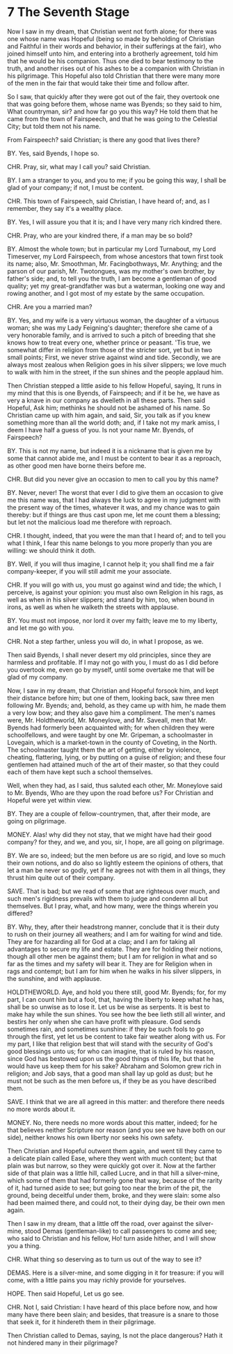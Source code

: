 # 7 The Seventh Stage

Now I saw in my dream, that Christian went not forth alone; for there was one whose name was Hopeful (being so made by beholding of Christian and Faithful in their words and behavior, in their sufferings at the fair), who joined himself unto him, and entering into a brotherly agreement, told him that he would be his companion. Thus one died to bear testimony to the truth, and another rises out of his ashes to be a companion with Christian in his pilgrimage. This Hopeful also told Christian that there were many more of the men in the fair that would take their time and follow after.

So I saw, that quickly after they were got out of the fair, they overtook one that was going before them, whose name was Byends; so they said to him, What countryman, sir? and how far go you this way? He told them that he came from the town of Fairspeech, and that he was going to the Celestial City; but told them not his name.

From Fairspeech? said Christian; is there any good that lives there?

BY. Yes, said Byends, I hope so.

CHR. Pray, sir, what may I call you? said Christian.

BY. I am a stranger to you, and you to me; if you be going this way, I shall be glad of your company; if not, I must be content.

CHR. This town of Fairspeech, said Christian, I have heard of; and, as I remember, they say it's a wealthy place.

BY. Yes, I will assure you that it is; and I have very many rich kindred there.

CHR. Pray, who are your kindred there, if a man may be so bold?

BY. Almost the whole town; but in particular my Lord Turnabout, my Lord Timeserver, my Lord Fairspeech, from whose ancestors that town first took its name; also, Mr. Smoothman, Mr. Facingbothways, Mr. Anything; and the parson of our parish, Mr. Twotongues, was my mother's own brother, by father's side; and, to tell you the truth, I am become a gentleman of good quality; yet my great-grandfather was but a waterman, looking one way and rowing another, and I got most of my estate by the same occupation.

CHR. Are you a married man?

BY. Yes, and my wife is a very virtuous woman, the daughter of a virtuous woman; she was my Lady Feigning's daughter; therefore she came of a very honorable family, and is arrived to such a pitch of breeding that she knows how to treat every one, whether prince or peasant. 'Tis true, we somewhat differ in religion from those of the stricter sort, yet but in two small points; First, we never strive against wind and tide. Secondly, we are always most zealous when Religion goes in his silver slippers; we love much to walk with him in the street, if the sun shines and the people applaud him.

Then Christian stepped a little aside to his fellow Hopeful, saying, It runs in my mind that this is one Byends, of Fairspeech; and if it be he, we have as very a knave in our company as dwelleth in all these parts. Then said Hopeful, Ask him; methinks he should not be ashamed of his name. So Christian came up with him again, and said, Sir, you talk as if you knew something more than all the world doth; and, if I take not my mark amiss, I deem I have half a guess of you. Is not your name Mr. Byends, of Fairspeech?

BY. This is not my name, but indeed it is a nickname that is given me by some that cannot abide me, and I must be content to bear it as a reproach, as other good men have borne theirs before me.

CHR. But did you never give an occasion to men to call you by this name?

BY. Never, never! The worst that ever I did to give them an occasion to give me this name was, that I had always the luck to agree in my judgment with the present way of the times, whatever it was, and my chance was to gain thereby: but if things are thus cast upon me, let me count them a blessing; but let not the malicious load me therefore with reproach.

CHR. I thought, indeed, that you were the man that I heard of; and to tell you what I think, I fear this name belongs to you more properly than you are willing: we should think it doth.

BY. Well, if you will thus imagine, I cannot help it; you shall find me a fair company-keeper, if you will still admit me your associate.

CHR. If you will go with us, you must go against wind and tide; the which, I perceive, is against your opinion: you must also own Religion in his rags, as well as when in his silver slippers; and stand by him, too, when bound in irons, as well as when he walketh the streets with applause.

BY. You must not impose, nor lord it over my faith; leave me to my liberty, and let me go with you.

CHR. Not a step farther, unless you will do, in what I propose, as we.

Then said Byends, I shall never desert my old principles, since they are harmless and profitable. If I may not go with you, I must do as I did before you overtook me, even go by myself, until some overtake me that will be glad of my company.

Now, I saw in my dream, that Christian and Hopeful forsook him, and kept their distance before him; but one of them, looking back, saw three men following Mr. Byends; and, behold, as they came up with him, he made them a very low bow; and they also gave him a compliment. The men's names were, Mr. Holdtheworld, Mr. Moneylove, and Mr. Saveall, men that Mr. Byends had formerly been acquainted with; for when children they were schoolfellows, and were taught by one Mr. Gripeman, a schoolmaster in Lovegain, which is a market-town in the county of Coveting, in 
the North. The schoolmaster taught them the art of getting, either by violence, cheating, flattering, lying, or by putting on a guise of religion; and these four gentlemen had attained much of the art of their master, so that they could each of them have kept such a school themselves.

Well, when they had, as I said, thus saluted each other, Mr. Moneylove said to Mr. Byends, Who are they upon the road before us? For Christian and Hopeful were yet within view.

BY. They are a couple of fellow-countrymen, that, after their mode, are going on pilgrimage.

MONEY. Alas! why did they not stay, that we might have had their good company? for they, and we, and you, sir, I hope, are all going on pilgrimage.

BY. We are so, indeed; but the men before us are so rigid, and love so much their own notions, and do also so lightly esteem the opinions of others, that let a man be never so godly, yet if he agrees not with them in all things, they thrust him quite out of their company.

SAVE. That is bad; but we read of some that are righteous over much, and such men's rigidness prevails with them to judge and condemn all but themselves. But I pray, what, and how many, were the things wherein you differed?

BY. Why, they, after their headstrong manner, conclude that it is their duty to rush on their journey all weathers; and I am for waiting for wind and tide. They are for hazarding all for God at a clap; and I am for taking all advantages to secure my life and estate. They are for holding their notions, though all other men be against them; but I am for religion in what and so far as the times and my safety will bear it. They are for Religion when in rags and contempt; but I am for him when he walks in his silver slippers, in the sunshine, and with applause.

HOLDTHEWORLD. Aye, and hold you there still, good Mr. Byends; for, for my part, I can count him but a fool, that, having the liberty to keep what he has, shall be so unwise as to lose it. Let us be wise as serpents. It is best to make hay while the sun shines. You see how the bee lieth still all winter, and bestirs her only when she can have profit with pleasure. God sends sometimes rain, and sometimes sunshine: if they be such fools to go through the first, yet let us be content to take fair weather along with us. For my part, I like that religion best that will stand with the security of God's good blessings unto us; for who can imagine, that is ruled by his reason, since God has bestowed upon us the good things of this life, but that he would have us keep them for his sake? Abraham and Solomon grew rich in religion; and Job says, that a good man shall lay up gold as dust; but he must not be such as the men before us, if they be as you have described them.

SAVE. I think that we are all agreed in this matter: and therefore there needs no more words about it.

MONEY. No, there needs no more words about this matter, indeed; for he that believes neither Scripture nor reason (and you see we have both on our side), neither knows his own liberty nor seeks his own safety.

Then Christian and Hopeful outwent them again, and went till they came to a delicate plain called Ease, where they went with much content; but that plain was but narrow, so they were quickly got over it. Now at the farther side of that plain was a little hill, called Lucre, and in that hill a silver-mine, which some of them that had formerly gone that way, because of the rarity of it, had turned aside to see; but going too near the brim of the pit, the ground, being deceitful under them, broke, and they were slain: some also had been maimed there, and could not, to their dying day, be their own men again.

Then I saw in my dream, that a little off the road, over against the silver-mine, stood Demas (gentleman-like) to call passengers to come and see; who said to Christian and his fellow, Ho! turn aside hither, and I will show you a thing.

CHR. What thing so deserving as to turn us out of the way to see it?

DEMAS. Here is a silver-mine, and some digging in it for treasure: if you will come, with a little pains you may richly provide for yourselves.

HOPE. Then said Hopeful, Let us go see.

CHR. Not I, said Christian: I have heard of this place before now, and how many have there been slain; and besides, that treasure is a snare to those that seek it, for it hindereth them in their pilgrimage.

Then Christian called to Demas, saying, Is not the place dangerous? Hath it not hindered many in their pilgrimage?